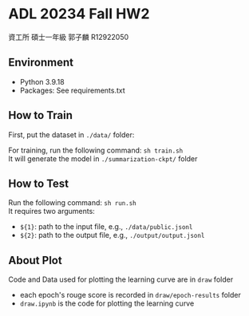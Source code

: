 # ADL 20234 Fall HW2
資工所 碩士一年級 郭子麟 R12922050

## Environment
- Python 3.9.18
- Packages: See requirements.txt

## How to Train
First, put the dataset in `./data/` folder:

For training, run the following command: `sh train.sh`  
It will generate the model in `./summarization-ckpt/` folder

## How to Test
Run the following command: `sh run.sh`  
It requires two arguments:
  - `${1}`: path to the input file, e.g., `./data/public.jsonl`
  - `${2}`: path to the output file, e.g., `./output/output.jsonl`

## About Plot
Code and Data used for plotting the learning curve are in `draw` folder
  - each epoch's rouge score is recorded in `draw/epoch-results` folder
  - `draw.ipynb` is the code for plotting the learning curve
